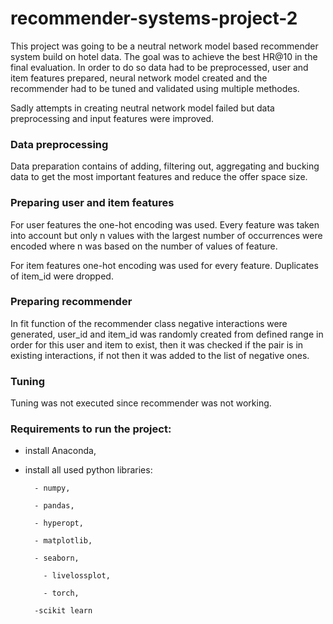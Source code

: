 

# recommender-systems-project-2

This  project  was going to be a neutral network model based  recommender system  build on hotel data. The goal was to achieve the best HR@10 in the final  evaluation. In order to do so data had to be preprocessed, user and item  features  prepared, neural network model created and the  recommender  had to be tuned and validated  using  multiple  methodes.  

Sadly attempts in creating neutral network model failed but data preprocessing and input features were improved.
  

### Data preprocessing  

Data preparation  contains  of adding, filtering out, aggregating  and bucking  data to get the most important  features and reduce the offer  space  size.  

  

### Preparing  user and item  features  

For user  features the one-hot encoding was used. Every  feature was taken  into  account but only  n values with the largest  number of occurrences  were  encoded  where n was based on the number of values  of  feature.  

  

For item  features one-hot encoding was used for every  feature. Duplicates of  item_id  were  dropped.  

  

 

### Preparing  recommender  

In fit  function  of the recommender  class  negative  interactions  were  generated, user_id and item_id was randomly  created  from defined  range in order for this  user and item to exist, then  it was checked  if the pair  is  in existing interactions, if not then  it was added to the list of negative  ones.   

  

 

### Tuning  

Tuning was not executed since recommender was not working. 

  

  



### Requirements to run the project: 

- install Anaconda, 

- install all used python libraries: 

        - numpy, 

        - pandas, 

        - hyperopt, 

        - matplotlib, 

        - seaborn,
  
	      - livelossplot,
  
	      - torch,

        -scikit learn
